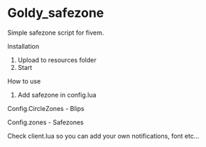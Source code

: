 # Goldy_safezone
Simple safezone script for fivem.

Installation
  1. Upload to resources folder
  3. Start
  
How to use

1. Add safezone in config.lua 

Config.CircleZones - Blips 

Config.zones       - Safezones

Check client.lua so you can add your own notifications, font etc...
